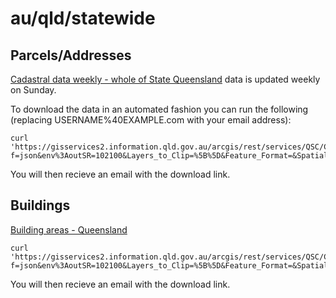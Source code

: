 # au/qld/statewide

## Parcels/Addresses
[Cadastral data weekly - whole of State Queensland](http://qldspatial.information.qld.gov.au/catalogue/custom/detail.page?fid={4091CAF1-50E6-4BC3-B3D4-229AA318231A}) data is updated weekly on Sunday.

To download the data in an automated fashion you can run the following (replacing USERNAME%40EXAMPLE.com with your email address):

    curl 'https://gisservices2.information.qld.gov.au/arcgis/rest/services/QSC/ClipZipShip/GPServer/ClipZipShip/submitJob?f=json&env%3AoutSR=102100&Layers_to_Clip=%5B%5D&Feature_Format=&Spatial_Reference=&To_Email=USERNAME%40EXAMPLE.com&Prepackaged_Data_URLs=DP_QLD_DCDB_WOS_CUR.zip%3Aundefined&Output_Title=Extract'

You will then recieve an email with the download link.

## Buildings

[Building areas - Queensland](http://qldspatial.information.qld.gov.au/catalogue/custom/detail.page?fid={BC24B68C-50D2-41E8-B0AE-FF4EB2913FDA})

    curl 'https://gisservices2.information.qld.gov.au/arcgis/rest/services/QSC/ClipZipShip/GPServer/ClipZipShip/submitJob?f=json&env%3AoutSR=102100&Layers_to_Clip=%5B%5D&Feature_Format=&Spatial_Reference=&To_Email=USERNAME%40EXAMPLE.com&Prepackaged_Data_URLs=DP_QLD_BUILDING_AREAS.zip%3Aundefined&Output_Title=Extract'

You will then recieve an email with the download link.

